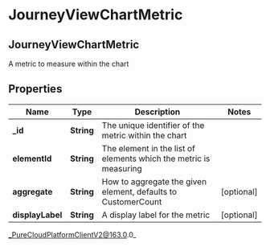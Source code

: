 # JourneyViewChartMetric

## JourneyViewChartMetric
A metric to measure within the chart

## Properties

|Name | Type | Description | Notes|
|------------ | ------------- | ------------- | -------------|
| **_id** | **String** | The unique identifier of the metric within the chart | |
| **elementId** | **String** | The element in the list of elements which the metric is measuring | |
| **aggregate** | **String** | How to aggregate the given element, defaults to CustomerCount | [optional] |
| **displayLabel** | **String** | A display label for the metric | [optional] |



_PureCloudPlatformClientV2@163.0.0_
